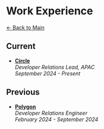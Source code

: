 # Work Experience

[← Back to Main](../README.md)

## Current
- **[Circle](./circle/README.md)**  
  *Developer Relations Lead, APAC*  
  *September 2024 - Present*

## Previous
- **[Polygon](./polygon/README.md)**  
  *Developer Relations Engineer*  
  *February 2024 - September 2024*